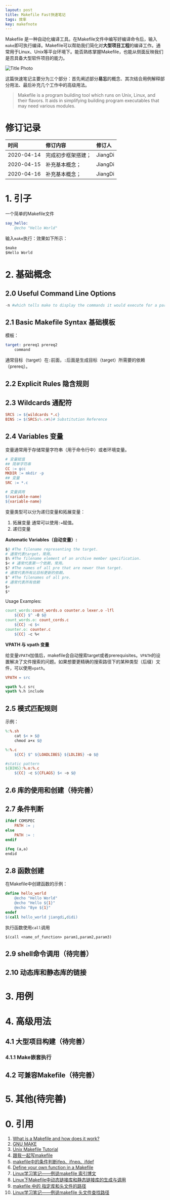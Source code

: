 ```yaml
---
layout: post
title: Makefile Fast快速笔记
tags: 效率
key: makefnote
---
```

Makefile 是一种自动化编译工具。在Makefile文件中编写好编译命令后，输入`make`即可执行编译。Makefile可以帮助我们简化对**大型项目工程**的编译工作。通常用于Linux、Unix等平台环境下。能否熟练掌握Makefile，也能从侧面反映我们是否具备大型软件项目的能力。

![Title Photo](https://img.fotocommunity.com/national-geographic-winner-egypt-2010-acee709f-0cdd-4d9d-ade2-9f7843ec80b7.jpg?height=1080 "girfa")

这篇快速笔记主要分为三个部分：首先阐述部分**易忘**的概念、其次结合用例解释部分用法、最后补充几个工作中的高级用法。

<!--more-->

>Makefile is a program building tool which runs on Unix, Linux, and their flavors. It aids in simplifying building program executables that may need various modules. 

# 修订记录

| 时间 | 修订内容 | 修订人 |
| :------ |:--- | :--- |
| 2020-04-14 | 完成初步框架搭建； | JiangDi |
| 2020-04-15 | 补充基本概念； | JiangDi |
| 2020-04-16 | 补充基本概念； | JiangDi |

# 1. 引子
一个简单的Makefile文件
```s
say_hello:
	@echo "Hello World" 
```
输入`make`执行：效果如下所示：
```s
$make
$Hello World
```

# 2. 基础概念
## 2.0 Useful Command Line Options
```s
-n #which tells make to display the commands it would execute for a particular target without actually executing them.

```
## 2.1 Basic Makefile Syntax 基础模板
模板：
```s
target: prereq1 prereq2
    command
```
通常目标（target）在`:`前面，`:`后面是生成目标（target）所需要的依赖（prereq）。

## 2.2 Explicit Rules 隐含规则

## 2.3 Wildcards 通配符
```makefile
SRCS := ${wildcards *.c}
BINS := $(SRCS:%.c=%)# Substitution Reference
```
## 2.4 Variables 变量
变量通常用于存储常量字符串（用于命令行中）或者环境变量。
```makefile
# 变量赋值
## 简单字符串
CC := gcc
MKDIR := mkdir -p
## 变量
SRC := *.c

# 变量调用
$(variable-name)
${variable-name}
```

变量类型可以分为递归变量和拓展变量：
1. 拓展变量
   通常可以使用`:=`赋值。
2. 递归变量



**Automatic Variables（自动变量）:** 
```s
$@ #The filename representing the target.
# 通常代表target，常用。
$% #The filename element of an archive member specification.
$< # 通常代表第一个依赖，常用。
$? #The names of all pre that are newer than target.
# 通常代表所有比目标更新的依赖。
$^ #The filenames of all pre.
# 通常代表所有依赖
$+
$*
```
Usage Examples:
```makefile
count_words:count_words.o counter.o lexer.o -lfl
    ${CC} $^ -O $@
count_words.o: count_cords.c
    ${CC} -c $<
counter.o: counter.c
    ${CC} -c %<
```
**VPATH 与 vpath 变量**

给变量`VPATH`加值后，makefile会自动搜索target或者prerequisites。`VPATH`的设置解决了文件搜索的问题。如果想要更精确的搜索路径下的某种类型（后缀）文件，可以使用`vpath`。

```makefile
VPATH = src

vpath %.c src
vpath %.h include
```
## 2.5 模式匹配规则
示例：
```makefile
%:%.sh
    cat $< > $@
    chmod a+x $@

%:%.c
    ${CC} $^ ${LOADLIBES} ${LDLIBS} -o $@

#static pattern
${BINS}:%.o:%.c
    ${CC} -c ${CFLAGS} $< -o $@

```
## 2.6 库的使用和创建（待完善）
## 2.7 条件判断
```makefile
ifdef COMSPEC
    PATH := ;
else
    PATH := :
endif

ifeq (a,a)
endid
```

## 2.8 函数创建
在Makefile中创建函数的示例：
```makefile
define hello_world
    @echo "Hello World"
    @echo "Hello ${1}"
    @echo "Bye ${1}"
endef
$(call hello_world jiangdi,didi)
```
执行函数使用`call`调用
```
$(call <name_of_function> param1,param2,param3)
```
## 2.9 shell命令调用（待完善）

## 2.10 动态库和静态库的链接



# 3. 用例

# 4. 高级用法
## 4.1 大型项目构建（待完善）

### 4.1.1 Make嵌套执行

## 4.2 可兼容Makefile（待完善）

# 5. 其他(待完善)

# 0. 引用
1. [What is a Makefile and how does it work?](https://opensource.com/article/18/8/what-how-makefile)
2. [GNU MAKE](https://www.gnu.org/software/make/manual/make.pdf)
3. [Unix Makefile Tutorial](https://www.tutorialspoint.com/makefile/index.htm)
4. [跟我一起写makefile](https://wangpengcheng.github.io/2019/07/06/write_makefile_with_me/)
5. [makefile中的条件判断ifeq、ifneq、ifdef](https://blog.csdn.net/nyist327/article/details/42552743)
6. [Define your own function in a Makefile](https://coderwall.com/p/cezf6g/define-your-own-function-in-a-makefile)
7. [Linux学习笔记——例说makefile 索引博文](https://blog.csdn.net/xukai871105/article/details/37083675)
8. [Linux下Makefile中动态链接库和静态链接库的生成与调用](https://blog.csdn.net/u011964923/article/details/73297443)
9. [makefile 中的 指定库和头文件的路径](https://blog.csdn.net/sunxiaopengsun/article/details/79012249)
10. [Linux学习笔记——例说makefile 头文件查找路径](https://blog.csdn.net/xukai871105/article/details/36476793)